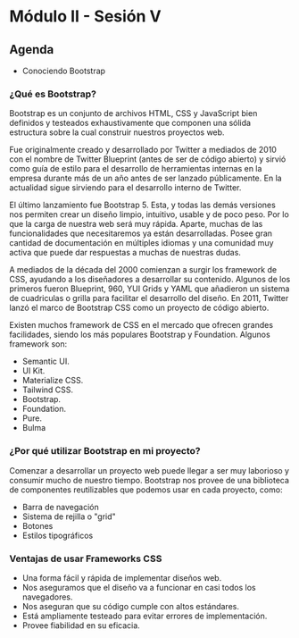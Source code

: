 # Módulo II - Sesión V

## Agenda

- Conociendo Bootstrap

### ¿Qué es Bootstrap?

Bootstrap es un conjunto de archivos HTML, CSS y JavaScript bien definidos y testeados exhaustivamente que componen una sólida estructura sobre la cual construir nuestros proyectos web.

Fue originalmente creado y desarrollado por Twitter a mediados de 2010 con el nombre de Twitter Blueprint (antes de ser de código abierto) y sirvió como guía de estilo para el desarrollo de herramientas internas en la empresa durante más de un año antes de ser lanzado públicamente. En la actualidad sigue sirviendo para el desarrollo interno de Twitter.

El último lanzamiento fue Bootstrap 5. Esta, y todas las demás versiones nos permiten crear un diseño limpio, intuitivo, usable y de poco peso. Por lo que la carga de nuestra web será muy rápida. Aparte, muchas de las funcionalidades que necesitaremos ya están desarrolladas. Posee gran cantidad de documentación en múltiples idiomas y una comunidad muy activa que puede dar respuestas a muchas de nuestras dudas.

A mediados de la década del 2000 comienzan a surgir los framework de CSS, ayudando a los diseñadores a desarrollar su contenido. Algunos de los primeros fueron Blueprint, 960, YUI Grids y YAML que añadieron un sistema de cuadriculas o grilla para facilitar el desarrollo del diseño. En 2011, Twitter lanzó el marco de Bootstrap CSS como un proyecto de código abierto.

Existen muchos framework de CSS en el mercado que ofrecen grandes facilidades, siendo los más populares Bootstrap y Foundation. Algunos framework son:

- Semantic UI.
- UI Kit.
- Materialize CSS.
- Tailwind CSS.
- Bootstrap.
- Foundation.
- Pure.
- Bulma

### ¿Por qué utilizar Bootstrap en mi proyecto?

Comenzar a desarrollar un proyecto web puede llegar a ser muy laborioso y consumir mucho de nuestro tiempo. Bootstrap nos provee de una biblioteca de componentes reutilizables que podemos usar en cada proyecto, como:

- Barra de navegación
- Sistema de rejilla o "grid"
- Botones
- Estilos tipográficos

### Ventajas de usar Frameworks CSS

- Una forma fácil y rápida de implementar diseños web.
- Nos aseguramos que el diseño va a funcionar en casi todos los navegadores.
- Nos aseguran que su código cumple con altos estándares.
- Está ampliamente testeado para evitar errores de implementación.
- Provee fiabilidad en su eficacia.
